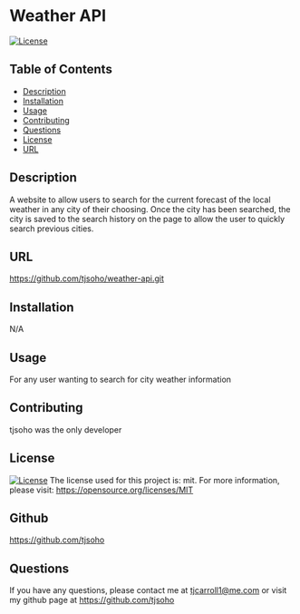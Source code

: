 
# Weather API

[![License](https://img.shields.io/badge/License-MIT-yellow.svg)](https://opensource.org/licenses/MIT)

## Table of Contents
- [Description](#description)
- [Installation](#installation)
- [Usage](#usage)
- [Contributing](#contributing)
- [Questions](#questions)
- [License](#license)
- [URL](#url)


## Description
A website to allow users to search for the current forecast of the local weather in any city of their choosing. Once the city has been searched, the city is saved to the search history on the page to allow the user to quickly search previous cities.

## URL
https://github.com/tjsoho/weather-api.git

## Installation
N/A

## Usage
For any user wanting to search for city weather information

## Contributing
tjsoho was the only developer

## License
[![License](https://img.shields.io/badge/License-MIT-yellow.svg)](https://opensource.org/licenses/MIT) 
The license used for this project is: mit. For more information, please visit: 
https://opensource.org/licenses/MIT


## Github
https://github.com/tjsoho

## Questions
If you have any questions, please contact me at tjcarroll1@me.com or visit my github page at https://github.com/tjsoho

